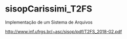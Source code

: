 # sisopCarissimi_T2FS
Implementação  de  um  Sistema  de  Arquivos 


http://www.inf.ufrgs.br/~asc/sisop/pdf/T2FS_2018-02.pdf

